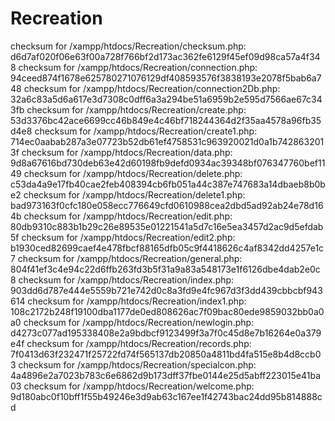 # Recreation
checksum for /xampp/htdocs/Recreation/checksum.php: d6d7af020f06e63f00a728f766bf2d173ac362fe6129f45ef09d98ca57a4f348
checksum for /xampp/htdocs/Recreation/connection.php: 94ceed874f1678e625780271076129df408593576f3838193e2078f5bab6a748
checksum for /xampp/htdocs/Recreation/connection2Db.php: 32a6c83a5d6a617e3d7308c0dff6a3a294be51a6959b2e595d7566ae67c343fb
checksum for /xampp/htdocs/Recreation/create.php: 53d3376bc42ace6699cc46b849e4c46bf718244364d2f35aa4578a96fb35d4e8
checksum for /xampp/htdocs/Recreation/create1.php: 714ec0aabab287a3e07723b52db61ef4758531c963920021d0a1b7428632013f
checksum for /xampp/htdocs/Recreation/data.php: 9d8a67616bd730deb63e42d60198fb9defd0934ac39348bf076347760bef1149
checksum for /xampp/htdocs/Recreation/delete.php: c53da4a9e17fb40cae2feb408394cb6fb051a44c387e747683a14dbaeb8b0be2
checksum for /xampp/htdocs/Recreation/delete1.php: bad973163f0cfc180e058ecc776649cfd0610988cea2dbd5ad92ab24e78d164b
checksum for /xampp/htdocs/Recreation/edit.php: 80db9310c883b1b29c26e89535e01221541a5d7c16e5ea3457d2ac9d5efdab5f
checksum for /xampp/htdocs/Recreation/edit2.php: b1930ced82699caef4e478fbcf88165dfb05c9f4418626c4af8342dd4257e1c7
checksum for /xampp/htdocs/Recreation/general.php: 804f41ef3c4e94c22d6ffb263fd3b5f31a9a83a548173e1f6126dbe4dab2e0c8
checksum for /xampp/htdocs/Recreation/index.php: 903dd6d787e444e5559b721e742d0c8a3fd9e4fc967d3f3dd439cbbcbf943614
checksum for /xampp/htdocs/Recreation/index1.php: 108c2172b248f19100dba1177de0ed808626ac7f09bac80ede9859032bb0a0a0
checksum for /xampp/htdocs/Recreation/newlogin.php: d4273c077ad195338408e2a9bdbcf9123499f3a7f0c45d8e7b16264e0a379e4f
checksum for /xampp/htdocs/Recreation/records.php: 7f0413d63f232471f25722fd74f565137db20850a4811bd4fa515e8b4d8ccb03
checksum for /xampp/htdocs/Recreation/specialcon.php: 4a4896e2a7023b783c6e6862d9b173dff37fbe0144e25d5abff223015e41ba03
checksum for /xampp/htdocs/Recreation/welcome.php: 9d180abc0f10bff1f55b49246e3d9ab63c167ee1f42743bac24dd95b814888cd
